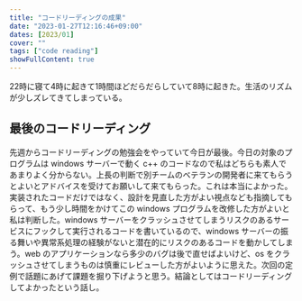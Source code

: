 ```yaml
---
title: "コードリーディングの成果"
date: "2023-01-27T12:16:46+09:00"
dates: [2023/01]
cover: ""
tags: ["code reading"]
showFullContent: true
---
```


22時に寝て4時に起きて1時間ほどだらだらしていて8時に起きた。生活のリズムが少しズレてきてしまっている。

## 最後のコードリーディング

先週からコードリーディングの勉強会をやっていて今日が最後。今日の対象のプログラムは windows サーバーで動く c++ のコードなので私はどちらも素人であまりよく分からない。上長の判断で別チームのベテランの開発者に来てもらうとよいとアドバイスを受けてお願いして来てもらった。これは本当によかった。実装されたコードだけではなく、設計を見直した方がよい視点なども指摘してもらって、もう少し時間をかけてこの windows プログラムを改修した方がよいと私は判断した。windows サーバーをクラッシュさせてしまうリスクのあるサービスにフックして実行されるコードを書いているので、windows サーバーの振る舞いや異常系処理の経験がないと潜在的にリスクのあるコードを動かしてしまう。web のアプリケーションなら多少のバグは後で直せばよいけど、os をクラッシュさせてしまうものは慎重にレビューした方がよいように思えた。次回の定例で話題にあげて課題を掘り下げようと思う。結論としてはコードリーディングしてよかったという話し。
